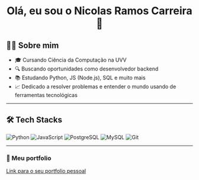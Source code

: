 <h1 align="center">Olá, eu sou o Nicolas Ramos Carreira 👋</h1>



## 👨‍💻 Sobre mim
- 🎓 Cursando Ciência da Computação na UVV
- 🔍 Buscando oportunidades como desenvolvedor backend 
- 📚 Estudando Python, JS (Node.js), SQL e muito mais
- 📈 Dedicado a resolver problemas e entender o mundo usando de ferramentas tecnológicas

---

## 🛠️ Tech Stacks
![Python](https://img.shields.io/badge/Python-3670A0?style=for-the-badge&logo=python&logoColor=white)
![JavaScript](https://img.shields.io/badge/JavaScript-F7DF1E?style=for-the-badge&logo=javascript&logoColor=black)
![PostgreSQL](https://img.shields.io/badge/PostgreSQL-316192?style=for-the-badge&logo=postgresql&logoColor=white)
![MySQL](https://img.shields.io/badge/MySQL-3670A0?style=for-the-badge&logo=MySQL&logoColor=white)
![Git](https://img.shields.io/badge/Git-F05032?style=for-the-badge&logo=git&logoColor=white)

---

### 💼 Meu portfolio

[Link para o seu portfolio pessoal](https://seulinkdoportfolio.com)
